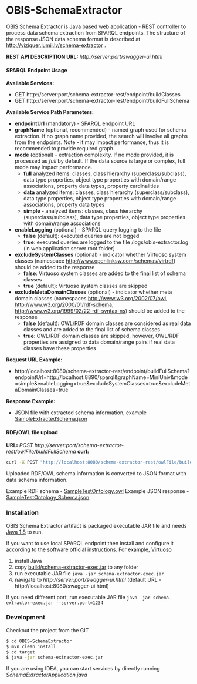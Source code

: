# OBIS-SchemaExtractor

OBIS Schema Extractor is Java based web application - REST controller to process data schema extraction from SPARQL endpoints.
The structure of the response JSON data schema format is described at http://viziquer.lumii.lv/schema-extractor .

**REST API DESCRIPTION URL:** *http://server:port/swagger-ui.html*

#### SPARQL Endpoint Usage

**Available Services:**
- GET http://server:port/schema-extractor-rest/endpoint/buildClasses
- GET http://server:port/schema-extractor-rest/endpoint/buildFullSchema
  
**Available Service Path Parameters:**
- **endpointUrl** (mandatory) - SPARQL endpoint URL
- **graphName** (optional, recommended) - named graph used for schema extraction. If no graph name provided, the search will involve all graphs from the endpoints. Note - it may impact performance, thus it is recommended to provide required graph.
- **mode** (optional) - extraction complexity. If no mode provided, it is processed as *full* by default. If the data source is large or complex, full mode may impact performance.
  - **full** analyzed items: classes, class hierarchy (superclass/subclass), data type properties, object type properties with domain/range associations, property data types, property cardinalities
  - **data** analyzed items: classes, class hierarchy (superclass/subclass), data type properties, object type properties with domain/range associations, property data types
  - **simple** - analyzed items: classes, class hierarchy (superclass/subclass), data type properties, object type properties with domain/range associations
- **enableLogging** (optional) - SPARQL query logging to the file
  - **false** (default): executed queries are not logged
  - **true**: executed queries are logged to the file /logs/obis-extractor.log (in web application server root folder)
- **excludeSystemClasses** (optional) - indicator whether Virtuoso system classes (namespace http://www.openlinksw.com/schemas/virtrdf) should be added to the response
  - **false**: Virtuoso system classes are added to the final list of schema classes
  - **true** (default): Virtuoso system classes are skipped
- **excludeMetaDomainClasses** (optional) - indicator whether meta domain classes (namespaces http://www.w3.org/2002/07/owl, http://www.w3.org/2000/01/rdf-schema, http://www.w3.org/1999/02/22-rdf-syntax-ns) should be added to the response
  - **false** (default): OWL/RDF domain classes are considered as real data classes and are added to the final list of schema classes
  - **true**: OWL/RDF domain classes are skipped, however, OWL/RDF properties are assigned to data domain/range pairs if real data classes have these properties

**Request URL Example:**
- http://localhost:8080/schema-extractor-rest/endpoint/buildFullSchema?endpointUrl=http://localhost:8890/sparql&graphName=MiniUniv&mode=simple&enableLogging=true&excludeSystemClasses=true&excludeMetaDomainClasses=true

**Response Example:**
- JSON file with extracted schema information, example [SampleExtractedSchema.json](build/SampleExtractedSchema.json)


#### RDF/OWL file upload

**URL:** *POST http://server:port/schema-extractor-rest/owlFile/buildFullSchema*
**curl:**
```sh
curl -X POST "http://localhost:8080/schema-extractor-rest/owlFile/buildFullSchema" -H "accept: application/json" -H "Content-Type: multipart/form-data" -F "file=@SampleTestOntology.owl;type="
```

Uploaded RDF/OWL schema information is converted to JSON format with data schema information.

Example RDF schema - [SampleTestOntology.owl](build/SampleTestOntology.owl)
Example JSON response - [SampleTestOntology_Schema.json](build/SampleTestOntology_Schema.json)


### Installation

 OBIS Schema Extractor artifact is packaged executable JAR file and needs [Java 1.8](https://www.java.com/en/) to run.

If you want to use local SPARQL endpoint then install and configure it according to the software official instructions. For example, [Virtuoso](http://virtuoso.openlinksw.com/)

1. install Java
2. copy [build/schema-extractor-exec.jar](build/schema-extractor-exec.jar) to any folder
3. run executable JAR file `java -jar schema-extractor-exec.jar`
4. navigate to *http://server:port/swagger-ui.html* (default URL - http://localhost:8080/swagger-ui.html)

If you need different port, run executable JAR file `java -jar schema-extractor-exec.jar --server.port=1234`


### Development

Checkout the project from the GIT

```sh
$ cd OBIS-SchemaExtractor
$ mvn clean install
$ cd target
$ java -jar schema-extractor-exec.jar
```

If you are using IDEA, you can start services by directly running *SchemaExtractorApplication.java*